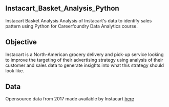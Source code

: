 ## Instacart_Basket_Analysis_Python
Instacart Basket Analysis
Analysis of Instacart's data to identify sales pattern using Python for Careerfoundry Data Analytics course.

## Objective
Instacart is a North-American grocery delivery and pick-up service looking to improve the targeting of their advertising strategy using analysis of their customer and sales data to generate insights into what this strategy should look like.

## Data
Opensource data from 2017 made available by Instacart [here](https://www.instacart.com/datasets/grocery-shopping-2017)
